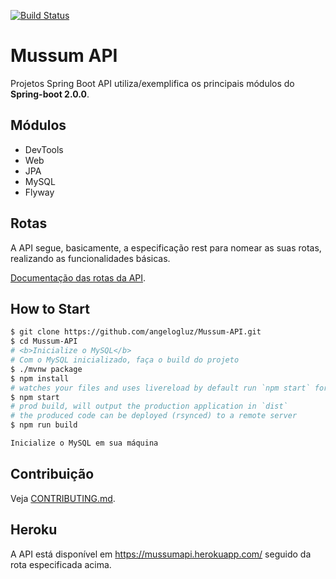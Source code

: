 [![Build Status](https://travis-ci.org/angelogluz/Mussum-API.svg?branch=master)](https://travis-ci.org/angelogluz/Mussum-API)

# Mussum API
Projetos Spring Boot API utiliza/exemplifica os principais módulos do <b>Spring-boot 2.0.0</b>.

## Módulos
* DevTools
* Web
* JPA
* MySQL
* Flyway

## Rotas
A API segue, basicamente, a especificação rest para nomear as suas rotas, realizando as 
funcionalidades básicas.

 [Documentação das rotas da API](https://documenter.getpostman.com/view/3419565/mussum-api/RW1Yr26P).



## How to Start
```bash
$ git clone https://github.com/angelogluz/Mussum-API.git
$ cd Mussum-API
# <b>Inicialize o MySQL</b>
# Com o MySQL inicializado, faça o build do projeto
$ ./mvnw package
$ npm install
# watches your files and uses livereload by default run `npm start` for a dev server. Navigate to `http://localhost:4200/`. The app will automatically reload if you change any of the source files.
$ npm start
# prod build, will output the production application in `dist`
# the produced code can be deployed (rsynced) to a remote server
$ npm run build

Inicialize o MySQL em sua máquina
```
## Contribuição
Veja [CONTRIBUTING.md](CONTRIBUTING.md).

## Heroku
A API está disponível em <link> https://mussumapi.herokuapp.com/ </link> seguido da rota
especificada acima.
